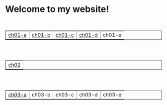 <!DOCTYPE html>
<html>
	<head>
		<meta charset="utf-8">
		<title></title>
	</head>
	<body>
		<h1>Welcome to my website!</h1>
		<br>
		<table border="1">
			<tr>
				<td><a href="./html/ch01/a.html">ch01-a</a></td>
				<td><a href="./html/ch01/b.html">ch01-b</a></td>
				<td><a href="./html/ch01/c.html">ch01-c</a></td>
				<td><a href="./html/ch01/d.html">ch01-d</a></td>
				<td>ch01-e</td>
			</tr>
		</table>
		<br>
		<br>
		<table border="1">
			<tr>
				<td><a href="./html/ch02/task1.html">ch02</a></td>
			</tr>
		</table>
		<br>
		<br>
		<table border="1">
			<tr>
				<td><a href="./html/ch03/task-a.html">ch03-a</a></td>
				<td>ch03-b</td>
				<td>ch03-c</td>
				<td>ch03-d</td>
				<td>ch03-e</td>
			</tr>
		</table>
	</body>
</html>
